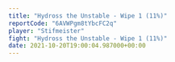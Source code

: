 ```yaml
---
title: "Hydross the Unstable - Wipe 1 (11%)"
reportCode: "6AVWPgm8tYbcFC2q"
player: "Stifmeister"
fight: "Hydross the Unstable - Wipe 1 (11%)"
date: 2021-10-20T19:00:04.987000+00:00
---
```

